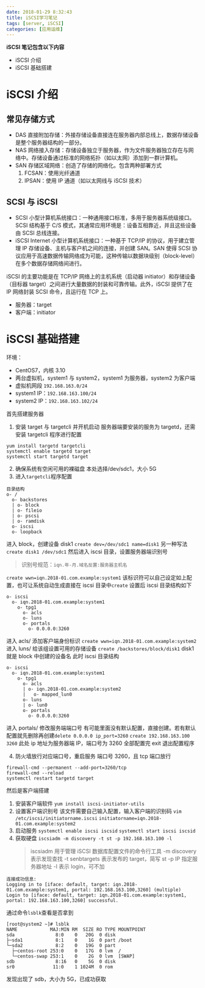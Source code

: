 ```yaml
---
date: 2018-01-29 8:32:43
title: iSCSI学习笔记
tags: [server, iSCSI]
categories: [应用运维]
---
```


**iSCSI 笔记包含以下内容**

- iSCSI 介绍
- iSCSI 基础搭建

<!-- more -->

# iSCSI 介绍

## 常见存储方式

- DAS 直接附加存储：外接存储设备直接连在服务器内部总线上，数据存储设备是整个服务器结构的一部分。
- NAS 网络接入存储：存储设备独立于服务器，作为文件服务器独立存在与网络中。存储设备通过标准的网络拓扑（如以太网）添加到一群计算机。
- SAN 存储区域网络：创造了存储的网络化。包含两种部署方式
  1.  FCSAN：使用光纤通道
  2.  IPSAN：使用 IP 通道（如以太网线与 iSCSI 技术）

## SCSI 与 iSCSI

- SCSI 小型计算机系统接口：一种通用接口标准，多用于服务器系统级接口。SCSI 结构基于 C/S 模式，其通常应用环境是：设备互相靠近，并且这些设备由 SCSI 总线连接。
- iSCSI Internet 小型计算机系统接口：一种基于 TCP/IP 的协议，用于建立管理 IP 存储设备、主机与客户机之间的连接，并创建 SAN。SAN 使得 SCSI 协议应用于高速数据传输网络成为可能，这种传输以数据块级别（block-level）在多个数据存储网络间进行。

iSCSI 的主要功能是在 TCP/IP 网络上的主机系统（启动器 initiator）和存储设备（目标器 target）之间进行大量数据的封装和可靠传输。此外，iSCSI 提供了在 IP 网络封装 SCSI 命令，且运行在 TCP 上。

- 服务器：target
- 客户端：initiator

# iSCSI 基础搭建

环境：

- CentOS7，内核 3.10
- 两台虚拟机，system1 与 system2，system1 为服务器，system2 为客户端
- 虚拟机网段 `192.168.163.0/24`
- system1 IP：`192.168.163.100/24`
- system2 IP：`192.168.163.102/24`

首先搭建服务器

1. 安装 target 与 targetcli 并开机启动
   服务器端要安装的服务为 targetd，还需安装 targetcli 程序进行配置

```
yum install targetd targetcli
systemctl enable targetd target
systemctl start targetd target
```

2. 确保系统有空闲可用的裸磁盘
   本处选择/dev/sdc1，大小 5G
3. 进入`targetcli`程序配置

```
目录结构
o- /
  o- backstores
  | o- block
  | o- fileio
  | o- pscsi
  | o- ramdisk
  o- iscsi
  o- loopback
```

进入 block，创建设备 disk1
`create dev=/dev/sdc1 name=disk1`
另一种写法
`create disk1 /dev/sdc1`
然后进入 iscsi 目录，设置服务器端识别号

> 识别号规范：`iqn.年-月.域名反置:服务器主机名`

`create wwn=iqn.2018-01.com.example:system1`
该标识符可以自己设定如上配置，也可让系统自动生成直接在 iscsi 目录中`create`
设置后 iscsi 目录结构如下

```
o- iscsi
  o- iqn.2018-01.com.example:system1
    o- tpg1
      o- acls
      o- luns
      o- portals
        o- 0.0.0.0:3260
```

进入 acls/ 添加客户端身份标识
`create wwn=iqn.2018-01.com.example:system2`
进入 luns/ 给该组设置可用的存储设备
`create /backstores/block/disk1`
disk1 就是 block 中创建的设备名
此时 iscsi 目录结构

```
o- iscsi
  o- iqn.2018-01.com.example:system1
    o- tpg1
      o- acls
      | o- iqn.2018-01.com.example:system2
      |   o- mapped_lun0
      o- luns
      | o- lun0
      o- portals
        o- 0.0.0.0:3260
```

进入 portals/ 修改服务端端口号
有可能里面没有默认配置，直接创建。若有默认配置就先删除再创建`delete 0.0.0.0 ip_port=3260`
`create 192.168.163.100 3260`
此处 ip 地址为服务器端 IP，端口号为 3260
全部配置完 exit 退出配置程序

4. 防火墙放行对应端口号，重启服务
   端口号 3260，且 tcp 端口放行

```
firewall-cmd --permanent --add-port=3260/tcp
firewall-cmd --reload
systemctl restart targetd target
```

然后是客户端搭建

1. 安装客户端软件
   `yum install iscsi-initiator-utils`
2. 设置客户端识别号
   该文件需要自己输入配置，输入客户端的识别码
   `vim /etc/iscsi/initiatorname.iscsi`
   `initiatorname=iqn.2018-01.com.example:system2`
3. 启动服务
   `systemctl enable iscsi iscsid`
   `systemctl start iscsi iscsid`
4. 获取硬盘
   `iscsiadm -m discovery -t st -p 192.168.163.100 -l`
   > iscsiadm 用于管理 iSCSI 数据库配置文件的命令行工具
   > -m discovery 表示发现查找
   > -t senbtargets 表示发布的 target，简写 st
   > -p IP 指定服务器地址
   > -l 表示 login，可不加

```
连接成功信息:
Logging in to [iface: default, target: iqn.2018-01.com.example:system1, portal: 192.168.163.100,3260] (multiple)
Login to [iface: default, target: iqn.2018-01.com.example:system1, portal: 192.168.163.100,3260] successful.
```

通过命令`lsblk`查看是否拿到

```
[root@system2 ~]# lsblk
NAME            MAJ:MIN RM  SIZE RO TYPE MOUNTPOINT
sda               8:0    0   20G  0 disk
├─sda1            8:1    0    1G  0 part /boot
└─sda2            8:2    0   19G  0 part
  ├─centos-root 253:0    0   17G  0 lvm  /
  └─centos-swap 253:1    0    2G  0 lvm  [SWAP]
sdb               8:16   0    5G  0 disk
sr0              11:0    1 1024M  0 rom

```

发现出现了 sdb，大小为 5G，已成功获取
